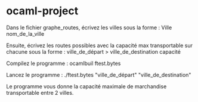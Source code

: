 # ocaml-project

Dans le fichier graphe_routes, écrivez les villes sous la forme :
  Ville nom_de_la_ville
  
Ensuite, écrivez les routes possibles avec la capacité max transportable sur chacune sous la forme :
  ville_de_départ > ville_de_destination capacité
  
Compilez le programme : ocamlbuil ftest.bytes

Lancez le programme : ./ftest.bytes "ville_de_départ" "ville_de_destination"

Le programme vous donne la capacité maximale de marchandise transportable entre 2 villes.

